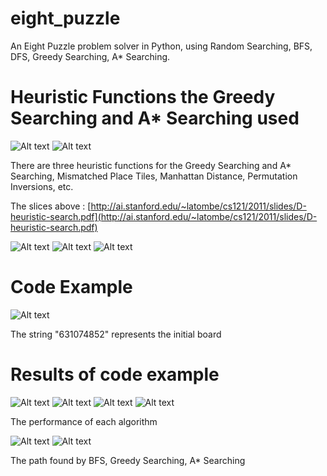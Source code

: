 # eight_puzzle

An Eight Puzzle problem solver in Python, using Random Searching, BFS, DFS, Greedy Searching, A* Searching.

# Heuristic Functions the Greedy Searching and A* Searching used

![Alt text](https://github.com/lhCheung1991/eight_puzzle/blob/master/pngs/heuristic1.png?raw=true "Optional Title")
![Alt text](https://github.com/lhCheung1991/eight_puzzle/blob/master/pngs/heuristic2.png?raw=true "Optional Title")

There are three heuristic functions for the Greedy Searching and A* Searching, Mismatched Place Tiles, Manhattan Distance, Permutation Inversions, etc. 

The slices above : [http://ai.stanford.edu/~latombe/cs121/2011/slides/D-heuristic-search.pdf](http://ai.stanford.edu/~latombe/cs121/2011/slides/D-heuristic-search.pdf)

![Alt text](https://github.com/lhCheung1991/eight_puzzle/blob/master/pngs/misplace.png?raw=true "Optional Title")
![Alt text](https://github.com/lhCheung1991/eight_puzzle/blob/master/pngs/manhattan.png?raw=true "Optional Title")
![Alt text](https://github.com/lhCheung1991/eight_puzzle/blob/master/pngs/permutation_inversion.png?raw=true "Optional Title")

# Code Example

![Alt text](https://github.com/lhCheung1991/eight_puzzle/blob/master/pngs/code_main.png?raw=true "Optional Title")

The string "631074852" represents the initial board

# Results of code example

![Alt text](https://github.com/lhCheung1991/eight_puzzle/blob/master/pngs/2.png?raw=true "Optional Title")
![Alt text](https://github.com/lhCheung1991/eight_puzzle/blob/master/pngs/3.png?raw=true "Optional Title")
![Alt text](https://github.com/lhCheung1991/eight_puzzle/blob/master/pngs/4.png?raw=true "Optional Title")
![Alt text](https://github.com/lhCheung1991/eight_puzzle/blob/master/pngs/5.png?raw=true "Optional Title")

The performance of each algorithm

![Alt text](https://github.com/lhCheung1991/eight_puzzle/blob/master/pngs/6.png?raw=true "Optional Title")
![Alt text](https://github.com/lhCheung1991/eight_puzzle/blob/master/pngs/7.png?raw=true "Optional Title")

The path found by BFS, Greedy Searching, A* Searching
